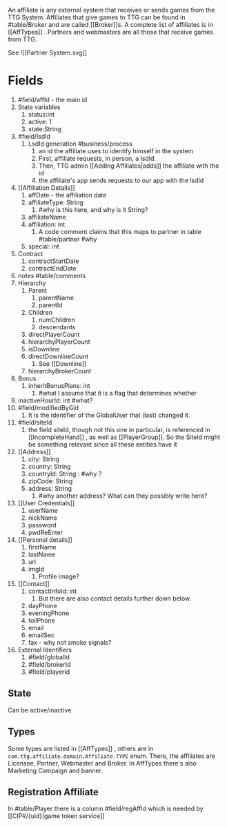 An affiliate is any external system that receives or sends games from the TTG System. Affiliates that give games to TTG can be found in #table/Broker and are called [[Broker]]s. A complete list of affiliates is in [[AffTypes]] . Partners and webmasters are all those that receive games from TTG. 

See ![[Partner System.svg]]

# Fields

1. #field/affId - the main id
2. State variables
	1. status:int
	2. active: 1
	3. state:String
3. #field/lsdId 
	1. LsdId generation #business/process
		1. an id the affiliate uses to identify himself in the system
		2. First, affiliate requests, in person, a lsdId. 
		3. Then, TTG admin [[Adding Affiliates|adds]] the affiliate with the id
		4. the affiliate's app sends requests to our app with the lsdId
4. [[Affiliation Details]]
	1. affDate - the affiliation date
	2.  affiliateType: String
		1. #why is this here, and why is it String?
	3. affiliateName
	4. affiliation: int
		1. A code comment claims that this maps to partner in table #table/partner #why
	5. special: int
6.  Contract
	1. contractStartDate
	2. contractEndDate
7. notes #table/comments
8. Hierarchy
	1. Parent
		1. parentName
		2. parentId
	2. Children
		1. numChildren
		2. descendants
	3. directPlayerCount
	4. hierarchyPlayerCount
	5. isDownline
	6. directDownlineCount
		1. See [[Downline]]
	7. hierarchyBrokerCount
9. Bonus
	1. inheritBonusPlans: int
		1. #what I assume that it is a flag that determines whether  
11. inactiveHourId: int #what? 
12. #field/modifiedByGid
	1. It is the identifier of the GlobalUser that (last) changed it.
13. #field/siteId
	1. the field siteId, though not this one in particular, is referenced in [[IncompleteHand]] , as well as [[PlayerGroup]]. So the SiteId might be something relevant since all these entities have it
14. [[Address]]
	1. city: String
	2. country: String
	3. countryId: String : #why ?
	4. zipCode: String
	5. address: String 
		1. #why another address? What can they possibly write here?
15. [[User Credentials]]
	1. userName
	2. nickName
	3. password
	4. pwdReEnter
16. [[Personal details]]
	1. firstName
	2. lastName
	3. url
	4. imgId
		1. Profile image?
17. [[Contact]]
	1.  contactInfoId: int
		1. But there are also contact details further down below.
	2. dayPhone
	3. eveningPhone
	4. tollPhone
	5. email
	6. emailSec
	7. fax - why not smoke signals?
19. External Identifiers
	1. #field/globalId
	2. #field/brokerId
	3. #field/playerId 

## State

Can be active/inactive.

## Types

Some types are listed in [[AffTypes]] , others are in `com.ttg.affiliate.domain.Affiliate.TYPE` enum. There, the affiliates are Licensee, Partner, Webmaster and Broker. In AffTypes there's also Marketing Campaign and banner.
## Registration Affiliate

In #table/Player  there is a column #field/regAffId which is needed by [[CIP#/{uid}|game token service]] 